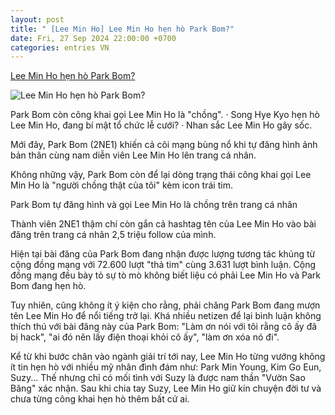 ```yaml
---
layout: post
title: " [Lee Min Ho] Lee Min Ho hẹn hò Park Bom?"
date: Fri, 27 Sep 2024 22:00:00 +0700
categories: entries VN
---
```

[Lee Min Ho hẹn hò Park Bom?](https://afamily.vn/lee-min-ho-va-park-bom-2ne1-hen-ho-20240927153509646.chn)

![Lee Min Ho hẹn hò Park Bom?](https://afamilycdn.com/zoom/600_315/150157425591193600/2024/9/27/leee-min-ho-1727426032353581118377-0-0-419-800-crop-17274260394681031619678.jpg)

Park Bom còn công khai gọi Lee Min Ho là "chồng". · Song Hye Kyo hẹn hò Lee Min Ho, đang bí mật tổ chức lễ cưới? · Nhan sắc Lee Min Ho gây sốc.

Mới đây, Park Bom (2NE1) khiến cả cõi mạng bùng nổ khi tự đăng hình ảnh bản thân cùng nam diễn viên Lee Min Ho lên trang cá nhân.

Không những vậy, Park Bom còn để lại dòng trạng thái công khai gọi Lee Min Ho là "người chồng thật của tôi" kèm icon trái tim.

Park Bom tự đăng hình và gọi Lee Min Ho là chồng trên trang cá nhân

Thành viên 2NE1 thậm chí còn gắn cả hashtag tên của Lee Min Ho vào bài đăng trên trang cá nhân 2,5 triệu follow của mình.

Hiện tại bài đăng của Park Bom đang nhận được lượng tương tác khủng từ cộng đồng mạng với 72.600 lượt "thả tim" cùng 3.631 lượt bình luận. Cộng đồng mạng đều bày tỏ sự tò mò không biết liệu có phải Lee Min Ho và Park Bom đang hẹn hò.

Tuy nhiên, cũng không ít ý kiện cho rằng, phải chăng Park Bom đang mượn tên Lee Min Ho để nổi tiếng trở lại. Khá nhiều netizen để lại bình luận không thích thú với bài đăng này của Park Bom: "Làm ơn nói với tôi rằng cô ấy đã bị hack", "ai đó nên lấy điện thoại khỏi cô ấy", "làm ơn xóa nó đi".

Kể từ khi bước chân vào ngành giải trí tới nay, Lee Min Ho từng vướng không ít tin hẹn hò với nhiều mỹ nhân đình đám như: Park Min Young, Kim Go Eun, Suzy... Thế nhưng chỉ có mối tình với Suzy là được nam thần "Vườn Sao Băng" xác nhận. Sau khi chia tay Suzy, Lee Min Ho giữ kín chuyện đời tư và chưa từng công khai hẹn hò thêm bất cứ ai.

